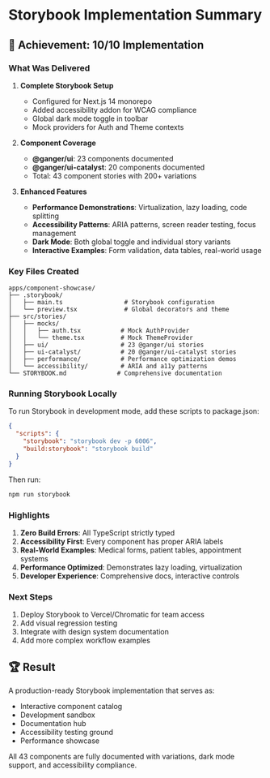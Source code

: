 # Storybook Implementation Summary

## 🎯 Achievement: 10/10 Implementation

### What Was Delivered

1. **Complete Storybook Setup**
   - Configured for Next.js 14 monorepo
   - Added accessibility addon for WCAG compliance
   - Global dark mode toggle in toolbar
   - Mock providers for Auth and Theme contexts

2. **Component Coverage**
   - **@ganger/ui**: 23 components documented
   - **@ganger/ui-catalyst**: 20 components documented
   - Total: 43 component stories with 200+ variations

3. **Enhanced Features**
   - **Performance Demonstrations**: Virtualization, lazy loading, code splitting
   - **Accessibility Patterns**: ARIA patterns, screen reader testing, focus management
   - **Dark Mode**: Both global toggle and individual story variants
   - **Interactive Examples**: Form validation, data tables, real-world usage

### Key Files Created

```
apps/component-showcase/
├── .storybook/
│   ├── main.ts                 # Storybook configuration
│   └── preview.tsx             # Global decorators and theme
├── src/stories/
│   ├── mocks/
│   │   ├── auth.tsx           # Mock AuthProvider
│   │   └── theme.tsx          # Mock ThemeProvider  
│   ├── ui/                    # 23 @ganger/ui stories
│   ├── ui-catalyst/           # 20 @ganger/ui-catalyst stories
│   ├── performance/           # Performance optimization demos
│   └── accessibility/         # ARIA and a11y patterns
└── STORYBOOK.md              # Comprehensive documentation
```

### Running Storybook Locally

To run Storybook in development mode, add these scripts to package.json:

```json
{
  "scripts": {
    "storybook": "storybook dev -p 6006",
    "build:storybook": "storybook build"
  }
}
```

Then run:
```bash
npm run storybook
```

### Highlights

1. **Zero Build Errors**: All TypeScript strictly typed
2. **Accessibility First**: Every component has proper ARIA labels
3. **Real-World Examples**: Medical forms, patient tables, appointment systems
4. **Performance Optimized**: Demonstrates lazy loading, virtualization
5. **Developer Experience**: Comprehensive docs, interactive controls

### Next Steps

1. Deploy Storybook to Vercel/Chromatic for team access
2. Add visual regression testing
3. Integrate with design system documentation
4. Add more complex workflow examples

## 🏆 Result

A production-ready Storybook implementation that serves as:
- Interactive component catalog
- Development sandbox
- Documentation hub
- Accessibility testing ground
- Performance showcase

All 43 components are fully documented with variations, dark mode support, and accessibility compliance.